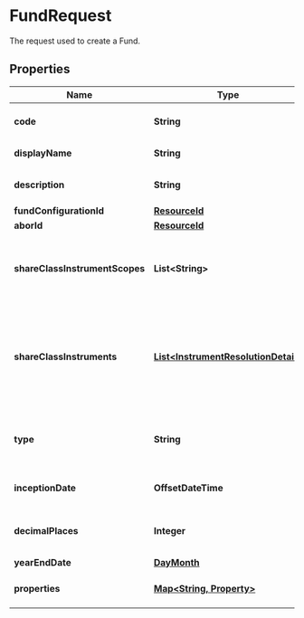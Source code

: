 

# FundRequest

The request used to create a Fund.

## Properties

| Name | Type | Description | Notes |
|------------ | ------------- | ------------- | -------------|
|**code** | **String** | The code given for the Fund. |  |
|**displayName** | **String** | The name of the Fund. |  [optional] |
|**description** | **String** | A description for the Fund. |  [optional] |
|**fundConfigurationId** | [**ResourceId**](ResourceId.md) |  |  [optional] |
|**aborId** | [**ResourceId**](ResourceId.md) |  |  |
|**shareClassInstrumentScopes** | **List&lt;String&gt;** | The scopes in which the instruments lie, currently limited to one. |  [optional] |
|**shareClassInstruments** | [**List&lt;InstrumentResolutionDetail&gt;**](InstrumentResolutionDetail.md) | Details the user-provided instrument identifiers and the instrument resolved from them. |  [optional] |
|**type** | **String** | The type of fund; &#39;Standalone&#39;, &#39;Master&#39; or &#39;Feeder&#39; |  |
|**inceptionDate** | **OffsetDateTime** | Inception date of the Fund |  |
|**decimalPlaces** | **Integer** | Number of decimal places for reporting |  [optional] |
|**yearEndDate** | [**DayMonth**](DayMonth.md) |  |  |
|**properties** | [**Map&lt;String, Property&gt;**](Property.md) | A set of properties for the Fund. |  [optional] |



